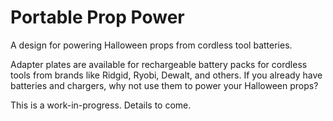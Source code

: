 # Portable Prop Power

A design for powering Halloween props from cordless tool batteries.

Adapter plates are available for rechargeable battery packs for cordless tools from brands like Ridgid, Ryobi, Dewalt, and others. If you already have batteries and chargers, why not use them to power your Halloween props?

This is a work-in-progress.  Details to come.
